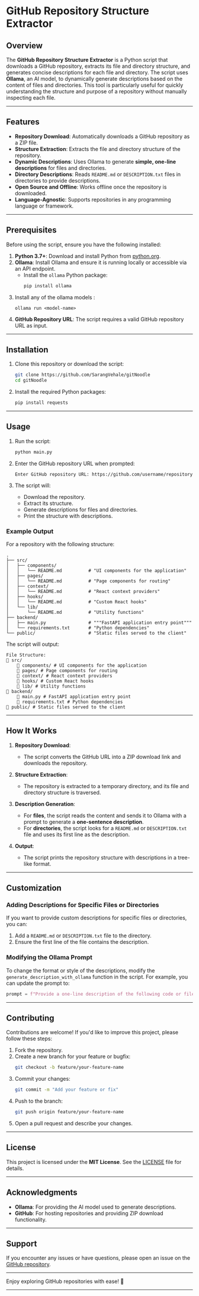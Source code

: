 # GitHub Repository Structure Extractor

## Overview

The **GitHub Repository Structure Extractor** is a Python script that downloads a GitHub repository, extracts its file and directory structure, and generates concise descriptions for each file and directory. The script uses **Ollama**, an AI model, to dynamically generate descriptions based on the content of files and directories. This tool is particularly useful for quickly understanding the structure and purpose of a repository without manually inspecting each file.

---

## Features

- **Repository Download**: Automatically downloads a GitHub repository as a ZIP file.
- **Structure Extraction**: Extracts the file and directory structure of the repository.
- **Dynamic Descriptions**: Uses Ollama to generate **simple, one-line descriptions** for files and directories.
- **Directory Descriptions**: Reads `README.md` or `DESCRIPTION.txt` files in directories to provide descriptions.
- **Open Source and Offline**: Works offline once the repository is downloaded.
- **Language-Agnostic**: Supports repositories in any programming language or framework.

---

## Prerequisites

Before using the script, ensure you have the following installed:

1. **Python 3.7+**: Download and install Python from [python.org](https://www.python.org/).
2. **Ollama**: Install Ollama and ensure it is running locally or accessible via an API endpoint.
   - Install the `ollama` Python package:
     ```bash
     pip install ollama
     ```
3. Install any of the ollama models : 
    ```
    ollama run <model-name>
    ```
3. **GitHub Repository URL**: The script requires a valid GitHub repository URL as input.

---

## Installation

1. Clone this repository or download the script:
   ```bash
   git clone https://github.com/SarangVehale/gitNoodle
   cd gitNoodle
   ```

2. Install the required Python packages:
   ```bash
   pip install requests
   ```

---

## Usage

1. Run the script:
   ```bash
   python main.py
   ```

2. Enter the GitHub repository URL when prompted:
   ```
   Enter GitHub repository URL: https://github.com/username/repository
   ```

3. The script will:
   - Download the repository.
   - Extract its structure.
   - Generate descriptions for files and directories.
   - Print the structure with descriptions.

### Example Output

For a repository with the following structure:
```
.
├── src/
│   ├── components/
│   │   └── README.md          # "UI components for the application"
│   ├── pages/
│   │   └── README.md          # "Page components for routing"
│   ├── context/
│   │   └── README.md          # "React context providers"
│   ├── hooks/
│   │   └── README.md          # "Custom React hooks"
│   └── lib/
│       └── README.md          # "Utility functions"
├── backend/
│   ├── main.py                # """FastAPI application entry point"""
│   └── requirements.txt       # "Python dependencies"
└── public/                    # "Static files served to the client"
```

The script will output:
```
File Structure:
📁 src/
    📁 components/ # UI components for the application
    📁 pages/ # Page components for routing
    📁 context/ # React context providers
    📁 hooks/ # Custom React hooks
    📁 lib/ # Utility functions
📁 backend/
    📄 main.py # FastAPI application entry point
    📄 requirements.txt # Python dependencies
📁 public/ # Static files served to the client
```

---

## How It Works

1. **Repository Download**:
   - The script converts the GitHub URL into a ZIP download link and downloads the repository.

2. **Structure Extraction**:
   - The repository is extracted to a temporary directory, and its file and directory structure is traversed.

3. **Description Generation**:
   - For **files**, the script reads the content and sends it to Ollama with a prompt to generate a **one-sentence description**.
   - For **directories**, the script looks for a `README.md` or `DESCRIPTION.txt` file and uses its first line as the description.

4. **Output**:
   - The script prints the repository structure with descriptions in a tree-like format.

---

## Customization

### Adding Descriptions for Specific Files or Directories

If you want to provide custom descriptions for specific files or directories, you can:

1. Add a `README.md` or `DESCRIPTION.txt` file to the directory.
2. Ensure the first line of the file contains the description.

### Modifying the Ollama Prompt

To change the format or style of the descriptions, modify the `generate_description_with_ollama` function in the script. For example, you can update the prompt to:
```python
prompt = f"Provide a one-line description of the following code or file:\n\n{content}\n\nDescription:"
```

---

## Contributing

Contributions are welcome! If you'd like to improve this project, please follow these steps:

1. Fork the repository.
2. Create a new branch for your feature or bugfix:
   ```bash
   git checkout -b feature/your-feature-name
   ```
3. Commit your changes:
   ```bash
   git commit -m "Add your feature or fix"
   ```
4. Push to the branch:
   ```bash
   git push origin feature/your-feature-name
   ```
5. Open a pull request and describe your changes.

---

## License

This project is licensed under the **MIT License**. See the [LICENSE](LICENSE) file for details.

---

## Acknowledgments

- **Ollama**: For providing the AI model used to generate descriptions.
- **GitHub**: For hosting repositories and providing ZIP download functionality.

---

## Support

If you encounter any issues or have questions, please open an issue on the [GitHub repository](https://github.com/your-username/github-repo-structure-extractor/issues).

---

Enjoy exploring GitHub repositories with ease! 🚀

---
